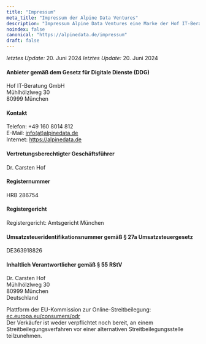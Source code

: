 ```yaml
---
title: "Impressum"
meta_title: "Impressum der Alpine Data Ventures"
description: "Impressum Alpine Data Ventures eine Marke der Hof IT-Beratung GmbH"
noindex: false
canonical: "https://alpinedata.de/impressum"
draft: false
---
```


<p>
  <em>letztes Update:</em> 20. Juni 2024
  <em>letztes Update:</em> 20. Juni 2024
</p>

#### Anbieter gemäß dem Gesetz für Digitale Dienste (DDG)
<p>
  Hof IT-Beratung GmbH<br>
  Mühlhölzlweg 30<br> 
  80999 München<br>  
</p>

#### Kontakt
<p>
Telefon: +49 160 8014 812<br>
E-Mail: <a href="mailto:info@alpinedata.de">info(at)alpinedata.de</a> <br>
Internet: <a href="https://alpinedata.de">https://alpinedata.de</a>
</p>

#### Vertretungsberechtigter Geschäftsführer
  <p>
    Dr. Carsten Hof<br>
  </p>

#### Registernummer 
<p>
  HRB 286754<br>
</p>

#### Registergericht
<p>
  Registergericht: Amtsgericht München<br>
</p>

#### Umsatzsteueridentifikationsnummer gemäß § 27a Umsatzsteuergesetz   
<p>
DE363918826<br>
</p>

#### Inhaltlich Verantwortlicher gemäß § 55 RStV
<p>
  Dr. Carsten Hof<br>
  Mühlhölzlweg 30<br>
  80999 München <br>
  Deutschland <br>
</p>
Plattform der EU-Kommission zur Online-Streitbeilegung: <a href="https://ec.europa.eu/consumers/odr">ec.europa.eu/consumers/odr</a><br>
Der Verkäufer ist weder verpflichtet noch bereit, an einem Streitbeilegungsverfahren vor einer alternativen Streitbeilegungsstelle teilzunehmen. 
